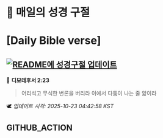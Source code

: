 # 🙏 매일의 성경 구절
# [Daily Bible verse]
## [![README에 성경구절 업데이트](https://github.com/DONGSUKA/first_test/actions/workflows/update-readme-bible.yml/badge.svg)](https://github.com/DONGSUKA/first_test/actions/workflows/update-readme-bible.yml)
<!-- START_BIBLE_VERSE -->
📖 **디모데후서 2:23**
> 어리석고 무식한 변론을 버리라 이에서 다툼이 나는 줄 앎이라

🕊️ _업데이트 시각: 2025-10-23 04:42:58 KST_
  <!-- END_BIBLE_VERSE -->
## GITHUB_ACTION
